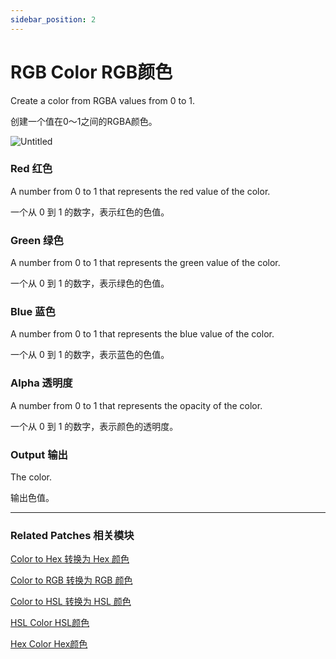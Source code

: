 ```yaml
---
sidebar_position: 2
---
```


# RGB Color RGB颜色

Create a color from RGBA values from 0 to 1.

创建一个值在0～1之间的RGBA颜色。

![Untitled](https://s3.us-west-2.amazonaws.com/secure.notion-static.com/54fe415f-8445-4d92-aa05-b39eb12a5621/Untitled.png?X-Amz-Algorithm=AWS4-HMAC-SHA256&X-Amz-Content-Sha256=UNSIGNED-PAYLOAD&X-Amz-Credential=AKIAT73L2G45EIPT3X45%2F20220602%2Fus-west-2%2Fs3%2Faws4_request&X-Amz-Date=20220602T164159Z&X-Amz-Expires=86400&X-Amz-Signature=04d5c681856034915bf225cecdf6775ccfe05dacc7b0fe17724ba7ebf84fba03&X-Amz-SignedHeaders=host&response-content-disposition=filename%20%3D%22Untitled.png%22&x-id=GetObject)

### Red 红色

A number from 0 to 1 that represents the red value of the color.

一个从 0 到 1 的数字，表示红色的色值。

### Green 绿色

A number from 0 to 1 that represents the green value of the color.

一个从 0 到 1 的数字，表示绿色的色值。

### Blue 蓝色

A number from 0 to 1 that represents the blue value of the color.

一个从 0 到 1 的数字，表示蓝色的色值。

### Alpha 透明度

A number from 0 to 1 that represents the opacity of the color.

一个从 0 到 1 的数字，表示颜色的透明度。

### Output 输出

The color.

输出色值。

------

### Related Patches 相关模块

[Color to Hex 转换为 Hex 颜色](./Color%20to%20Hex)

[Color to RGB 转换为 RGB 颜色](./Color%20to%20RGB)

[Color to HSL 转换为 HSL 颜色](./Color%20to%20HSL)

[HSL Color HSL颜色](./HSL%20Color)

[Hex Color Hex颜色](./Hex%20Color)
